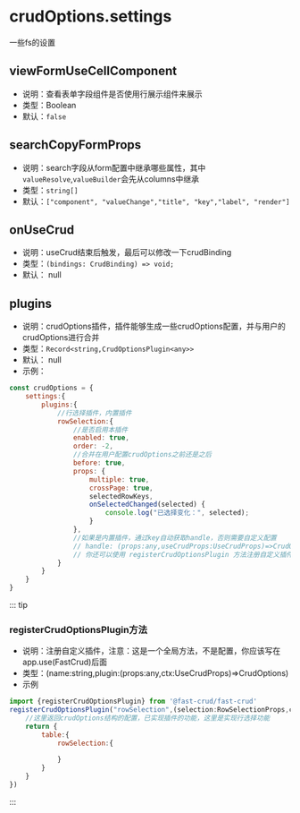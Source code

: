 # crudOptions.settings
一些fs的设置

## viewFormUseCellComponent
* 说明：查看表单字段组件是否使用行展示组件来展示
* 类型：Boolean
* 默认：`false`


## searchCopyFormProps
* 说明：search字段从form配置中继承哪些属性，其中`valueResolve`,`valueBuilder`会先从columns中继承
* 类型：`string[]`
* 默认：`["component", "valueChange","title", "key","label", "render"]`

## onUseCrud
* 说明：useCrud结束后触发，最后可以修改一下crudBinding
* 类型：`(bindings: CrudBinding) => void;`
* 默认： null

## plugins
* 说明：crudOptions插件，插件能够生成一些crudOptions配置，并与用户的crudOptions进行合并
* 类型：`Record<string,CrudOptionsPlugin<any>>`
* 默认： null
* 示例：

```js
const crudOptions = {
    settings:{
        plugins:{
            //行选择插件，内置插件
            rowSelection:{
                //是否启用本插件
                enabled: true,
                order: -2,
                //合并在用户配置crudOptions之前还是之后
                before: true,
                props: {
                    multiple: true,
                    crossPage: true,
                    selectedRowKeys,
                    onSelectedChanged(selected) {
                        console.log("已选择变化：", selected);
                    }
                },
                //如果是内置插件，通过key自动获取handle，否则需要自定义配置
                // handle: (props:any,useCrudProps:UseCrudProps)=>CrudOptions,
                // 你还可以使用 registerCrudOptionsPlugin 方法注册自定义插件，就不需要每次都写配置了
            }
        }
    }
}
```
::: tip
### registerCrudOptionsPlugin方法
* 说明：注册自定义插件，注意：这是一个全局方法，不是配置，你应该写在app.use(FastCrud)后面
* 类型：(name:string,plugin:(props:any,ctx:UseCrudProps)=>CrudOptions)
* 示例
```js
import {registerCrudOptionsPlugin} from '@fast-crud/fast-crud'
registerCrudOptionsPlugin("rowSelection",(selection:RowSelectionProps,ctx:UseCrudProps)=>{
    //这里返回crudOptions结构的配置，已实现插件的功能，这里是实现行选择功能
    return {
        table:{
            rowSelection:{
                
            }
        }
    }    
})
```
::: 
